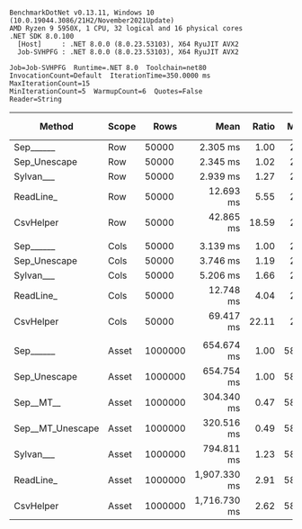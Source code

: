 ```

BenchmarkDotNet v0.13.11, Windows 10 (10.0.19044.3086/21H2/November2021Update)
AMD Ryzen 9 5950X, 1 CPU, 32 logical and 16 physical cores
.NET SDK 8.0.100
  [Host]     : .NET 8.0.0 (8.0.23.53103), X64 RyuJIT AVX2
  Job-SVHPFG : .NET 8.0.0 (8.0.23.53103), X64 RyuJIT AVX2

Job=Job-SVHPFG  Runtime=.NET 8.0  Toolchain=net80  
InvocationCount=Default  IterationTime=350.0000 ms  MaxIterationCount=15  
MinIterationCount=5  WarmupCount=6  Quotes=False  
Reader=String  

```
| Method           | Scope | Rows    | Mean         | Ratio | MB  | MB/s    | ns/row | Allocated    | Alloc Ratio |
|----------------- |------ |-------- |-------------:|------:|----:|--------:|-------:|-------------:|------------:|
| Sep______        | Row   | 50000   |     2.305 ms |  1.00 |  29 | 12658.6 |   46.1 |        967 B |        1.00 |
| Sep_Unescape     | Row   | 50000   |     2.345 ms |  1.02 |  29 | 12444.9 |   46.9 |        967 B |        1.00 |
| Sylvan___        | Row   | 50000   |     2.939 ms |  1.27 |  29 |  9929.2 |   58.8 |       7381 B |        7.63 |
| ReadLine_        | Row   | 50000   |    12.693 ms |  5.55 |  29 |  2298.9 |  253.9 |   90734838 B |   93,831.27 |
| CsvHelper        | Row   | 50000   |    42.865 ms | 18.59 |  29 |   680.8 |  857.3 |      21074 B |       21.79 |
|                  |       |         |              |       |     |         |        |              |             |
| Sep______        | Cols  | 50000   |     3.139 ms |  1.00 |  29 |  9295.1 |   62.8 |        970 B |        1.00 |
| Sep_Unescape     | Cols  | 50000   |     3.746 ms |  1.19 |  29 |  7789.7 |   74.9 |        972 B |        1.00 |
| Sylvan___        | Cols  | 50000   |     5.206 ms |  1.66 |  29 |  5605.1 |  104.1 |       7385 B |        7.61 |
| ReadLine_        | Cols  | 50000   |    12.748 ms |  4.04 |  29 |  2289.1 |  255.0 |   90734839 B |   93,541.07 |
| CsvHelper        | Cols  | 50000   |    69.417 ms | 22.11 |  29 |   420.4 | 1388.3 |     457060 B |      471.20 |
|                  |       |         |              |       |     |         |        |              |             |
| Sep______        | Asset | 1000000 |   654.674 ms |  1.00 | 583 |   891.7 |  654.7 |  273067448 B |        1.00 |
| Sep_Unescape     | Asset | 1000000 |   654.754 ms |  1.00 | 583 |   891.6 |  654.8 |  273067376 B |        1.00 |
| Sep__MT__        | Asset | 1000000 |   304.340 ms |  0.47 | 583 |  1918.2 |  304.3 |  276207048 B |        1.01 |
| Sep__MT_Unescape | Asset | 1000000 |   320.516 ms |  0.49 | 583 |  1821.4 |  320.5 |  274088768 B |        1.00 |
| Sylvan___        | Asset | 1000000 |   794.811 ms |  1.23 | 583 |   734.5 |  794.8 |  273227024 B |        1.00 |
| ReadLine_        | Asset | 1000000 | 1,907.330 ms |  2.91 | 583 |   306.1 | 1907.3 | 2087765152 B |        7.65 |
| CsvHelper        | Asset | 1000000 | 1,716.730 ms |  2.62 | 583 |   340.1 | 1716.7 |  273236328 B |        1.00 |
